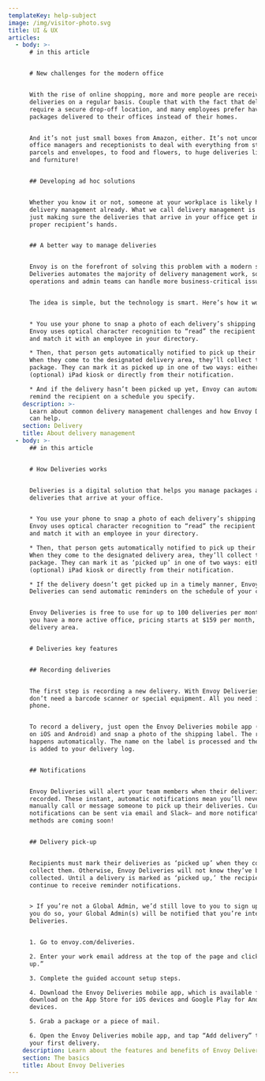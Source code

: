 ```yaml
---
templateKey: help-subject
image: /img/visitor-photo.svg
title: UI & UX
articles:
  - body: >-
      # in this article


      # New challenges for the modern office


      With the rise of online shopping, more and more people are receiving
      deliveries on a regular basis. Couple that with the fact that deliveries
      require a secure drop-off location, and many employees prefer having
      packages delivered to their offices instead of their homes.


      And it’s not just small boxes from Amazon, either. It’s not uncommon for
      office managers and receptionists to deal with everything from standard
      parcels and envelopes, to food and flowers, to huge deliveries like tires
      and furniture!


      ## Developing ad hoc solutions


      Whether you know it or not, someone at your workplace is likely handling
      delivery management already. What we call delivery management is really
      just making sure the deliveries that arrive in your office get into the
      proper recipient’s hands.


      ## A better way to manage deliveries


      Envoy is on the forefront of solving this problem with a modern solution.
      Deliveries automates the majority of delivery management work, so your
      operations and admin teams can handle more business-critical issues.


      The idea is simple, but the technology is smart. Here’s how it works:


      * You use your phone to snap a photo of each delivery’s shipping label.
      Envoy uses optical character recognition to “read” the recipient’s name
      and match it with an employee in your directory.

      * Then, that person gets automatically notified to pick up their delivery.
      When they come to the designated delivery area, they’ll collect their
      package. They can mark it as picked up in one of two ways: either on an
      (optional) iPad kiosk or directly from their notification.

      * And if the delivery hasn’t been picked up yet, Envoy can automatically
      remind the recipient on a schedule you specify.
    description: >-
      Learn about common delivery management challenges and how Envoy Deliveries
      can help.
    section: Delivery
    title: About delivery management
  - body: >-
      ## in this article


      # How Deliveries works


      Deliveries is a digital solution that helps you manage packages and
      deliveries that arrive at your office.


      * You use your phone to snap a photo of each delivery’s shipping label.
      Envoy uses optical character recognition to “read” the recipient’s name
      and match it with an employee in your directory.

      * Then, that person gets automatically notified to pick up their delivery.
      When they come to the designated delivery area, they’ll collect their
      package. They can mark it as ‘picked up’ in one of two ways: either on an
      (optional) iPad kiosk or directly from their notification.

      * If the delivery doesn’t get picked up in a timely manner, Envoy
      Deliveries can send automatic reminders on the schedule of your choice.


      Envoy Deliveries is free to use for up to 100 deliveries per month. And if
      you have a more active office, pricing starts at $159 per month, per
      delivery area.


      # Deliveries key features


      ## Recording deliveries


      The first step is recording a new delivery. With Envoy Deliveries, you
      don’t need a barcode scanner or special equipment. All you need is your
      phone.


      To record a delivery, just open the Envoy Deliveries mobile app (available
      on iOS and Android) and snap a photo of the shipping label. The rest
      happens automatically. The name on the label is processed and the delivery
      is added to your delivery log.


      ## Notifications


      Envoy Deliveries will alert your team members when their deliveries are
      recorded. These instant, automatic notifications mean you’ll never have to
      manually call or message someone to pick up their deliveries. Currently,
      notifications can be sent via email and Slack— and more notification
      methods are coming soon!


      ## Delivery pick-up


      Recipients must mark their deliveries as ‘picked up’ when they come to
      collect them. Otherwise, Envoy Deliveries will not know they’ve been
      collected. Until a delivery is marked as ‘picked up,’ the recipient will
      continue to receive reminder notifications.


      > If you’re not a Global Admin, we’d still love to you to sign up! When
      you do so, your Global Admin(s) will be notified that you’re interested in
      Deliveries.


      1. Go to envoy.com/deliveries.

      2. Enter your work email address at the top of the page and click “Sign
      up.”

      3. Complete the guided account setup steps.

      4. Download the Envoy Deliveries mobile app, which is available for
      download on the App Store for iOS devices and Google Play for Android
      devices.

      5. Grab a package or a piece of mail.

      6. Open the Envoy Deliveries mobile app, and tap “Add delivery” to log
      your first delivery.
    description: Learn about the features and benefits of Envoy Deliveries.
    section: The basics
    title: About Envoy Deliveries
---
```


